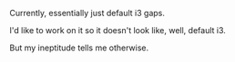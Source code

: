 Currently, essentially just default i3 gaps.

I'd like to work on it so it doesn't look like, well, default i3.

But my ineptitude tells me otherwise.
